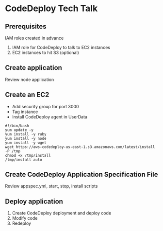 # CodeDeploy Tech Talk

## Prerequisites
IAM roles created in advance
1. IAM role for CodeDeploy to talk to EC2 instances
2. EC2 instances to hit S3 (optional)

## Create application
Review node application

## Create an EC2
* Add security group for port 3000
* Tag instance
* Install CodeDeploy agent in UserData

```
#!/bin/bash
yum update -y
yum install -y ruby
yum install -y node
yum install -y wget
wget https://aws-codedeploy-us-east-1.s3.amazonaws.com/latest/install -P /tmp
chmod +x /tmp/install
/tmp/install auto
```

## Create CodeDeploy Application Specification File
Review appspec.yml, start, stop, install scripts

## Deploy application
1. Create CodeDeploy deployment and deploy code
2. Modify code
3. Redeploy

